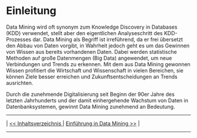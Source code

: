 # Einleitung

Data Mining wird oft synonym zum Knowledge Discovery in Databases (KDD) verwendet, stellt aber den eigentlichen Analyseschritt des KDD-Prozesses dar. Data Mining als Begriff ist irreführend, da er frei übersetzt  den Abbau von Daten vorgibt, in Wahrheit jedoch geht es um das Gewinnen von Wissen aus bereits vorhandenen Daten. Dabei werden statistische Methoden auf große Datenmengen (Big Data) angewendet, um neue Verbindungen und Trends zu erkennen. Mit dem aus Data Mining gewonnen Wissen profitiert die Wirtschaft und Wissenschaft in vielen Bereichen, sie können Ziele besser erreichen und Zukunftsentscheidungen an Trends ausrichten.

Durch die zunehmende Digitalisierung seit Beginn der 90er Jahre des letzten Jahrhunderts und der damit einhergehende Wachstum von Daten in Datenbanksystemen, gewinnt Data Mining zunehmend an Bedeutung. 
***
| [<< Inhaltsverzeichnis ](02_toc.md) | [ Einführung in Data Mining >>](04_einfuehrung.md) |
***
